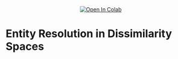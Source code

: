 <center><a href="https://colab.research.google.com/github/Nikoletos-K/Entity-Resolution-in-Dissimilarity-Spaces/blob/main/Thesis_Notebook.ipynb" align="center">
  <img src="https://colab.research.google.com/assets/colab-badge.svg" alt="Open In Colab"/>
</a></center>

# Entity Resolution in Dissimilarity Spaces



